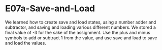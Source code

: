 # E07a-Save-and-Load    

We learned how to create save and load states, using a number adder and subtractor, and saving and loading various different numbers. We stored a final value of -3 for the sake of the assignment. Use the plus and minus symbols to add or subtract 1 from the value, and use save and load to save and load the values.